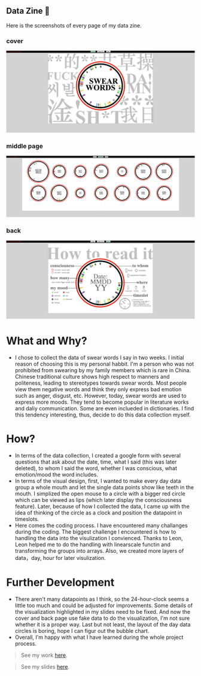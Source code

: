 ## Data Zine 📖

Here is the screenshots of every page of my data zine.

### cover

![cover.png](cover.png)

### middle page

![middle page.png](middle_page.png)

### back

![back.png](back.png)

# What and Why?
- I chose to collect the data of swear words I say in two weeks. I initial reason of choosing this is my personal habbit. I'm a person who was not prohibited from swearing by my family members which is rare in China. Chinese traditional culture shows high respect to manners and politeness, leading to stereotypes towards swear words. Most people view them negative words and think they only express bad emotion such as anger, disgust, etc. However, today, swear words are used to express more moods. They tend to become popular in literature works and daliy communication. Some are even inclueded in dictionaries. I find this tendency interesting, thus, decide to do this data collection myself.

# How?
- In terms of the data collection, I created a google form with several questions that ask about the date, time, what I said (this was later deleted), to whom I said the word, whether I was conscious, what emotion/mood the word includes.
- In terms of the visual design, first, I wanted to make every day data group a whole mouth and let the single data points show like teeth in the mouth. I simplized the open mouse to a circle with a bigger red circle which can be viewed as lips (which later display the consciousness feature). Later, because of how I collected the data, I came up with the idea of thinking of the circle as a clock and position the datapoint in timeslots. 
- Here comes the coding process. I have encountered many challanges during the coding. The biggest challenge I encountered is how to handling the data into the visulization I convienced. Thanks to Leon, Leon helped me to do the handling with linearscale functin and transforming the groups into arrays. Also, we created more layers of data，day, hour for later visulization. 

# Further Development
- There aren't many datapoints as I think, so the 24-hour-clock seems a little too much and could be adjusted for improvements. Some details of the visualization highlighted in my slides need to be fixed. And now the cover and back page use fake data to do the visualization, I'm not sure whether it is a proper way. Last but not least, the layout of the day data circles is boring, hope I can figur out the bubble chart. 
- Overall, I'm happy with what I have learned during the whole project process. 

> See my work [here](https://liuliulexie.github.io/cdv-student/projects/datazine/). 

> See my slides [here](https://docs.google.com/presentation/d/16LlfLAcphdqNlyzqCNoAKtuhqQWFX0rnibNsax0I9nA/edit#slide=id.g11a14102ab1_0_0). 